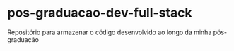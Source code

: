 # pos-graduacao-dev-full-stack
Repositório para armazenar o código desenvolvido ao longo da minha pós-graduação
